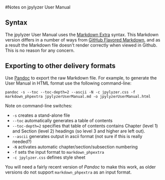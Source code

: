 #Notes on jpylyzer User Manual

## Syntax

The jpylyzer User Manual uses the [Markdown Extra](http://michelf.ca/projects/php-markdown/extra/) syntax. This Markdown version differs in a number of ways from [GitHub Flavored Markdown](https://help.github.com/articles/github-flavored-markdown), and as a result the Markdown file doesn't render correctly when viewed in Github. This is no reason for any concern.

## Exporting to other delivery formats

Use [Pandoc](http://johnmacfarlane.net/pandoc/) to export the raw Markdown file. For example, to generate the User Manual in HTML format use the following command-line:

    pandoc -s --toc --toc-depth=2 --ascii -N -c jpylyzer.css -f markdown_phpextra jpylyzerUserManual.md -o jpylyzerUserManual.html

Note on command-line switches:

* `-s` creates a stand-alone file
* `--toc` automatically generates a table of contents
* `--toc-depth=2` specifies that table of contents contains Chapter (level 1) and Section (level 2) headings (so level 3 and higher are left out).
* `--ascii` generates output in ascii format (not sure if this is really needed?)
* `-N` activates automatic chapter/section/subsection numbering
* `-f` sets the input format to `markdown_phpextra`
* `-c jpylyzer.css` defines style sheet
<!-- * `--self-contained` embeds css and images inside the file -->

You will need a fairly recent version of *Pandoc* to make this work, as older versions do not support `markdown_phpextra` as an input format.
